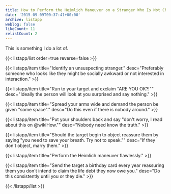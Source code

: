 ```yaml
---
title: How to Perform the Heimlich Maneuver on a Stranger Who Is Not Choking
date: '2015-09-09T00:37:41+00:00'
archive: listapp
weblog: false
likeCount: 11
relistCount: 2
---
```


This is something I do a lot of.

<!--more-->

{{< listapp/list order=true reverse=false >}}

   {{< listapp/item title="Identify an unsuspecting stranger."
      desc="Preferably someone who looks like they might be socially awkward or not interested in interaction." >}}

   {{< listapp/item title="Run to your target and exclaim \"ARE YOU OK?!\""
      desc="Ideally the person will look at you surprised and say nothing." >}}

   {{< listapp/item title="Spread your arms wide and demand the person be given \"some space\"."
      desc="Do this even if there is nobody around." >}}

   {{< listapp/item title="Put your shoulders back and say \"don't worry, I read about this on @wikiHow.\""
      desc="Nobody need know the truth." >}}

   {{< listapp/item title="Should the target begin to object reassure them by saying \"you need to save your breath. Try not to speak.\""
      desc="If they don't object, marry them." >}}

   {{< listapp/item title="Perform the Heimlich maneuver flawlessly." >}}

   {{< listapp/item title="Send the target a birthday card every year reassuring them you don't intend to claim the life debt they now owe you."
      desc="Do this consistently until you or they die." >}}

{{< /listapp/list >}}

